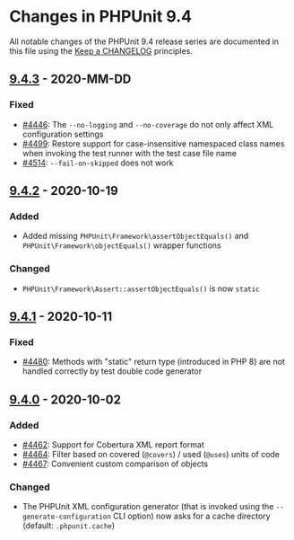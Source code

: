 # Changes in PHPUnit 9.4

All notable changes of the PHPUnit 9.4 release series are documented in this file using the [Keep a CHANGELOG](https://keepachangelog.com/) principles.

## [9.4.3] - 2020-MM-DD

### Fixed

* [#4446](https://github.com/sebastianbergmann/phpunit/pull/4446): The `--no-logging` and `--no-coverage` do not only affect XML configuration settings
* [#4499](https://github.com/sebastianbergmann/phpunit/pull/4499): Restore support for case-insensitive namespaced class names when invoking the test runner with the test case file name
* [#4514](https://github.com/sebastianbergmann/phpunit/issues/4514): `--fail-on-skipped` does not work

## [9.4.2] - 2020-10-19

### Added

* Added missing `PHPUnit\Framework\assertObjectEquals()` and `PHPUnit\Framework\objectEquals()` wrapper functions

### Changed

* `PHPUnit\Framework\Assert::assertObjectEquals()` is now `static`

## [9.4.1] - 2020-10-11

### Fixed

* [#4480](https://github.com/sebastianbergmann/phpunit/issues/4480): Methods with "static" return type (introduced in PHP 8) are not handled correctly by test double code generator

## [9.4.0] - 2020-10-02

### Added

* [#4462](https://github.com/sebastianbergmann/phpunit/pull/4462): Support for Cobertura XML report format
* [#4464](https://github.com/sebastianbergmann/phpunit/issues/4464): Filter based on covered (`@covers`) / used (`@uses`) units of code
* [#4467](https://github.com/sebastianbergmann/phpunit/issues/4467): Convenient custom comparison of objects

### Changed

* The PHPUnit XML configuration generator (that is invoked using the `--generate-configuration` CLI option) now asks for a cache directory (default: `.phpunit.cache`)

[9.4.3]: https://github.com/sebastianbergmann/phpunit/compare/9.4.2...9.4
[9.4.2]: https://github.com/sebastianbergmann/phpunit/compare/9.4.1...9.4.2
[9.4.1]: https://github.com/sebastianbergmann/phpunit/compare/9.4.0...9.4.1
[9.4.0]: https://github.com/sebastianbergmann/phpunit/compare/9.3.11...9.4.0
